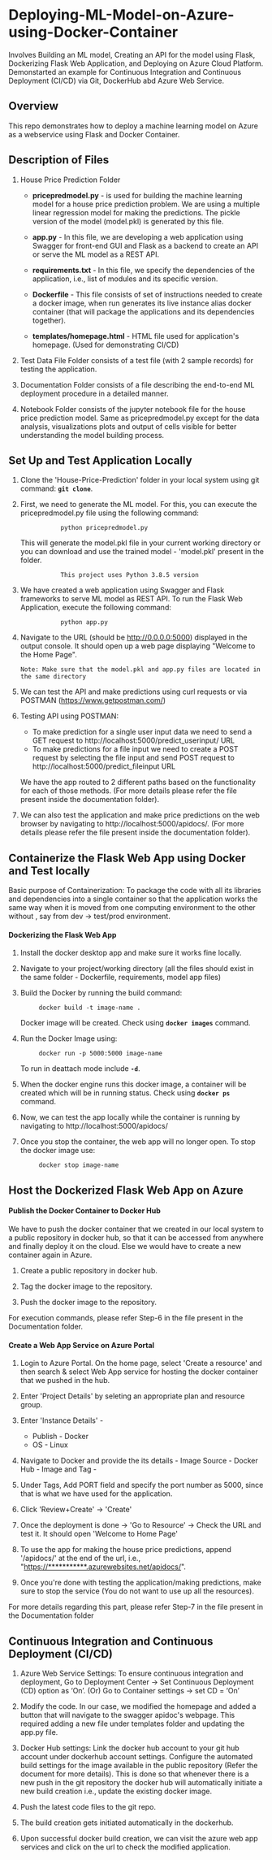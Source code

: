 # Deploying-ML-Model-on-Azure-using-Docker-Container
Involves Building an ML model, Creating an API for the model using Flask, Dockerizing Flask Web Application, and Deploying on Azure Cloud Platform.
Demonstarted an example for Continuous Integration and Continuous Deployment (CI/CD) via Git, DockerHub abd Azure Web Service.




## Overview
This repo demonstrates how to deploy a machine learning model on Azure as a webservice using Flask and Docker Container.




## Description of Files
1. House Price Prediction Folder
      - **pricepredmodel.py** - is used for building the machine learning model for a house price prediction problem. We are using a multiple linear regression model for making the predictions. The pickle version of the model (model.pkl) is generated by this file. 
      
      - **app.py** - In this file, we are developing a web application using Swagger for front-end GUI and Flask as a backend to create an API or serve the ML model as a REST API.
      
      - **requirements.txt** - In this file, we specify the dependencies of the application, i.e., list of modules and its specific version.
      
      - **Dockerfile** - This file consists of set of instructions needed to create a docker image, when run generates its live instance alias docker container (that will package the applications and its dependencies together).
      
      - **templates/homepage.html** - HTML file used for application's homepage. (Used for demonstrating CI/CD)  

2. Test Data File Folder consists of a test file (with 2 sample records) for testing the application.

3. Documentation Folder consists of a file describing the end-to-end ML deployment procedure in a detailed manner.

4. Notebook Folder consists of the jupyter notebook file for the house price prediction model. Same as pricepredmodel.py except for the data analysis, visualizations plots and output of cells visible for better understanding the model building process.




## Set Up and Test Application Locally
1. Clone the 'House-Price-Prediction' folder in your local system using git command: **``` git clone ```**.

2. First, we need to generate the ML model. For this, you can execute the pricepredmodel.py file using the following command:
            
                  python pricepredmodel.py


   This will generate the model.pkl file in your current working directory or you can download and use the trained model - 'model.pkl' present in the folder.

                  This project uses Python 3.8.5 version
            

3. We have created a web application using Swagger and Flask frameworks to serve ML model as REST API. To run the Flask Web Application, execute the following command:
                  
                  python app.py
                  
 
4. Navigate to the URL (should be http://0.0.0.0:5000) displayed in the output console. It should open up a web page displaying "Welcome to the Home Page". 

       Note: Make sure that the model.pkl and app.py files are located in the same directory
       

5. We can test the API and make predictions using curl requests or via POSTMAN (https://www.getpostman.com/) 

6. Testing API using POSTMAN: 
      - To make prediction for a single user input data we need to send a GET request to http://localhost:5000/predict_userinput/ URL
      - To make predictions for a file input we need to create a POST request by selecting the file input and send POST request to http://localhost:5000/predict_fileinput URL 
  
   We have the app routed to 2 different paths based on the functionality for each of those methods.
   (For  more details please refer the file present inside the documentation folder). 

7. We can also test the application and make price predictions on the web browser by navigating to http://localhost:5000/apidocs/. (For  more details please refer the file present inside the documentation folder).




## Containerize the Flask Web App using Docker and Test locally
Basic purpose of Containerization: To package the code with all its libraries and dependencies into a single container so that the application works the same way when it is moved from one computing environment to the other without , say from dev -> test/prod environment. 

#### Dockerizing the Flask Web App
1. Install the docker desktop app and make sure it works fine locally.

2. Navigate to your project/working directory (all the files should exist in the same folder - Dockerfile, requirements, model app files)

3. Build the Docker by running the build command: 
            
            docker build -t image-name .
   
   Docker image will be created. Check using **```docker images```** command.

4. Run the Docker Image using: 
            
            docker run -p 5000:5000 image-name
            
   To run in deattach mode include **```-d```**.

5. When the docker engine runs this docker image, a container will be created which will be in running status. Check using **```docker ps```** command.

6. Now, we can test the app locally while the container is running by navigating to http://localhost:5000/apidocs/

7. Once you stop the container, the web app will no longer open. To stop the docker image use: 
    
            docker stop image-name





## Host the Dockerized Flask Web App on Azure

#### Publish the Docker Container to Docker Hub
We have to push the docker container that we created in our local system to a public repository in docker hub, so that it can be accessed from anywhere and finally deploy it on the cloud. Else we would have to create a new container again in Azure.
1. Create a public repository in docker hub.

2. Tag the docker image to the repository.

3. Push the docker image to the repository.

For execution commands, please refer Step-6 in the file present in the Documentation folder.


#### Create a Web App Service on Azure Portal
1. Login to Azure Portal. On the home page, select 'Create a resource' and then search & select Web App service for hosting the docker container that we pushed in the hub. 

2. Enter 'Project Details' by seleting an appropriate plan and resource group.

3. Enter 'Instance Details' -
      - Publish - Docker
      - OS - Linux

4. Navigate to Docker and provide the its details
        - Image Source - Docker Hub
        - Image and Tag - <Depending on whatever you mentioned in the previous step while pushing the container in docker hub>

5. Under Tags, Add PORT field and specify the port number as 5000, since that is what we have used for the application.

6. Click 'Review+Create'  -> 'Create'

7. Once the deployment is done -> 'Go to Resource' -> Check the URL and test it. It should open 'Welcome to Home Page'

8. To use the app for making the house price predictions, append '/apidocs/' at the end of the url, i.e., "[https://***********.azurewebsites.net/apidocs/](url)".

9. Once you're done with testing the application/making predictions, make sure to stop the service (You do not want to use up all the resources).

For more details regarding this part, please refer Step-7 in the file present in the Documentation folder



## Continuous Integration and Continuous Deployment (CI/CD)

1. Azure Web Service Settings: To ensure continuous integration and deployment, Go to Deployment Center -> Set Continuous Deployment (CD) option as ‘On’. (Or) Go to Container settings -> set CD = ‘On’  

2. Modify the code. In our case, we modified the homepage and added a button that will navigate to the swagger apidoc's webpage. This required adding a new file under templates folder and updating the app.py file.

3. Docker Hub settings: Link the docker hub account to your git hub account under dockerhub account settings. Configure the automated build settings for the image available in the public repository (Refer the document for more details). This is done so that whenever there is a new push in the git repository the docker hub will automatically initiate a new build creation i.e., update the existing docker image. 

4. Push the latest code files to the git repo.

5. The build creation gets initiated automatically in the dockerhub.

6. Upon successful docker build creation, we can visit the azure web app services and click on the url to check the modified application. 

